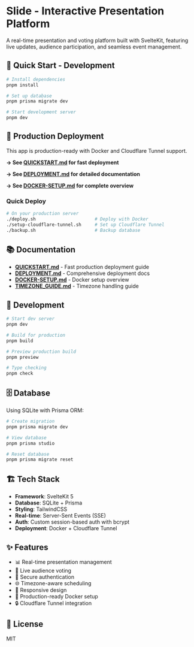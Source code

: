 # Slide - Interactive Presentation Platform

A real-time presentation and voting platform built with SvelteKit, featuring live updates, audience participation, and seamless event management.

## 🚀 Quick Start - Development

```sh
# Install dependencies
pnpm install

# Set up database
pnpm prisma migrate dev

# Start development server
pnpm dev
```

## 🐳 Production Deployment

This app is production-ready with Docker and Cloudflare Tunnel support.

**→ See [QUICKSTART.md](./QUICKSTART.md) for fast deployment**

**→ See [DEPLOYMENT.md](./DEPLOYMENT.md) for detailed documentation**

**→ See [DOCKER-SETUP.md](./DOCKER-SETUP.md) for complete overview**

### Quick Deploy
```sh
# On your production server
./deploy.sh                      # Deploy with Docker
./setup-cloudflare-tunnel.sh     # Set up Cloudflare Tunnel
./backup.sh                      # Backup database
```

## 📚 Documentation

- **[QUICKSTART.md](./QUICKSTART.md)** - Fast production deployment guide
- **[DEPLOYMENT.md](./DEPLOYMENT.md)** - Comprehensive deployment docs
- **[DOCKER-SETUP.md](./DOCKER-SETUP.md)** - Docker setup overview
- **[TIMEZONE_GUIDE.md](./TIMEZONE_GUIDE.md)** - Timezone handling guide

## 🔧 Development

```sh
# Start dev server
pnpm dev

# Build for production
pnpm build

# Preview production build
pnpm preview

# Type checking
pnpm check
```

## 🗄️ Database

Using SQLite with Prisma ORM:

```sh
# Create migration
pnpm prisma migrate dev

# View database
pnpm prisma studio

# Reset database
pnpm prisma migrate reset
```

## 🏗️ Tech Stack

- **Framework**: SvelteKit 5
- **Database**: SQLite + Prisma
- **Styling**: TailwindCSS
- **Real-time**: Server-Sent Events (SSE)
- **Auth**: Custom session-based auth with bcrypt
- **Deployment**: Docker + Cloudflare Tunnel

## ✨ Features

- 📊 Real-time presentation management
- 🎯 Live audience voting
- 🔐 Secure authentication
- 🌐 Timezone-aware scheduling
- 📱 Responsive design
- 🚀 Production-ready Docker setup
- 🔒 Cloudflare Tunnel integration

## 📝 License

MIT
